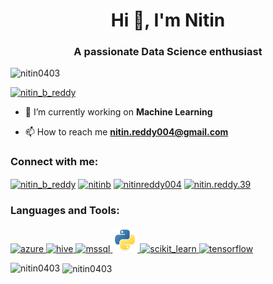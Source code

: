 <h1 align="center">Hi 👋, I'm Nitin</h1>
<h3 align="center">A passionate Data Science enthusiast</h3>

<p align="left"> <img src="https://komarev.com/ghpvc/?username=nitin0403&label=Profile%20views&color=0e75b6&style=flat" alt="nitin0403" /> </p>

<p align="left"> <a href="https://twitter.com/nitin_b_reddy" target="blank"><img src="https://img.shields.io/twitter/follow/nitin_b_reddy?logo=twitter&style=for-the-badge" alt="nitin_b_reddy" /></a> </p>

- 🔭 I’m currently working on **Machine Learning**

- 📫 How to reach me **nitin.reddy004@gmail.com**

<h3 align="left">Connect with me:</h3>
<p align="left">
<a href="https://twitter.com/nitin_b_reddy" target="blank"><img align="center" src="https://cdn.jsdelivr.net/npm/simple-icons@3.0.1/icons/twitter.svg" alt="nitin_b_reddy" height="30" width="40" /></a>
<a href="https://linkedin.com/in/nitinb" target="blank"><img align="center" src="https://cdn.jsdelivr.net/npm/simple-icons@3.0.1/icons/linkedin.svg" alt="nitinb" height="30" width="40" /></a>
<a href="https://kaggle.com/nitinreddy004" target="blank"><img align="center" src="https://cdn.jsdelivr.net/npm/simple-icons@3.0.1/icons/kaggle.svg" alt="nitinreddy004" height="30" width="40" /></a>
<a href="https://fb.com/nitin.reddy.39" target="blank"><img align="center" src="https://cdn.jsdelivr.net/npm/simple-icons@3.0.1/icons/facebook.svg" alt="nitin.reddy.39" height="30" width="40" /></a>
</p>

<h3 align="left">Languages and Tools:</h3>
<p align="left"> <a href="https://azure.microsoft.com/en-in/" target="_blank"> <img src="https://www.vectorlogo.zone/logos/microsoft_azure/microsoft_azure-icon.svg" alt="azure" width="40" height="40"/> </a> <a href="https://hive.apache.org/" target="_blank"> <img src="https://www.vectorlogo.zone/logos/apache_hive/apache_hive-icon.svg" alt="hive" width="40" height="40"/> </a> <a href="https://www.microsoft.com/en-us/sql-server" target="_blank"> <img src="https://cdn.worldvectorlogo.com/logos/microsoft-sql-server.svg" alt="mssql" width="40" height="40"/> </a> <a href="https://www.python.org" target="_blank"> <img src="https://raw.githubusercontent.com/devicons/devicon/master/icons/python/python-original.svg" alt="python" width="40" height="40"/> </a> <a href="https://scikit-learn.org/" target="_blank"> <img src="https://upload.wikimedia.org/wikipedia/commons/0/05/Scikit_learn_logo_small.svg" alt="scikit_learn" width="40" height="40"/> </a> <a href="https://www.tensorflow.org" target="_blank"> <img src="https://www.vectorlogo.zone/logos/tensorflow/tensorflow-icon.svg" alt="tensorflow" width="40" height="40"/> </a> </p>

<p><img align="left" src="https://github-readme-stats.vercel.app/api/top-langs?username=nitin0403&show_icons=true&locale=en&layout=compact" alt="nitin0403" /></p>

<p>&nbsp;<img align="center" src="https://github-readme-stats.vercel.app/api?username=nitin0403&show_icons=true&locale=en" alt="nitin0403" /></p>
